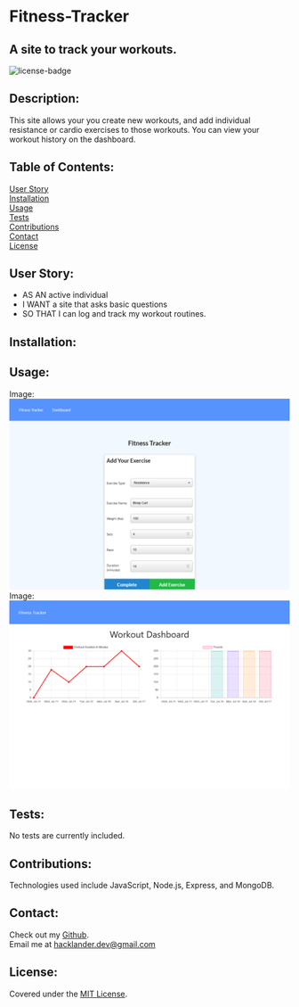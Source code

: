 # Fitness-Tracker
## A site to track your workouts.

![license-badge](https://shields.io/github/license/MonsAltus/Fitness-Tracker)

## Description:
This site allows your you create new workouts, and add individual resistance or cardio exercises to those workouts. You can view your workout history on the dashboard.

## Table of Contents:
[User Story](#User-Story)<br>
[Installation](#Installation)<br>
[Usage](#Usage)<br>
[Tests](#Tests)<br>
[Contributions](#Contributions)<br>
[Contact](#Contact)<br>
[License](#License)<br>

## User Story:
- AS AN active individual
- I WANT a site that asks basic questions
- SO THAT I can log and track my workout routines.

## Installation:

## Usage:
Image:<br>
![Adding a resistance exercise to a workout.](./assets/preview1.png)<br>
Image:<br>
![Viewing workout history in Dashboard.](./assets/preview2.png)<br>

## Tests:
No tests are currently included.

## Contributions:
Technologies used include JavaScript, Node.js, Express, and MongoDB.

## Contact:
Check out my [Github](https://github.com/MonsAltus).<br>
Email me at <hacklander.dev@gmail.com>

## License:
Covered under the [MIT License](https://github.com/MonsAltus//Fitness-Tracker/blob/main/LICENSE).
